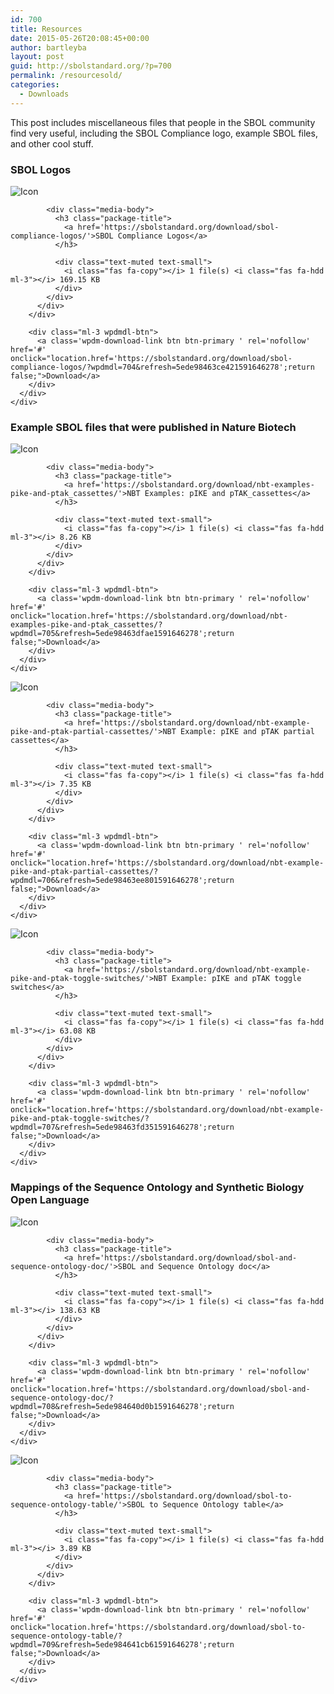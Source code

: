 ```yaml
---
id: 700
title: Resources
date: 2015-05-26T20:08:45+00:00
author: bartleyba
layout: post
guid: http://sbolstandard.org/?p=700
permalink: /resourcesold/
categories:
  - Downloads
---
```

This post includes miscellaneous files that people in the SBOL community find very useful, including the SBOL Compliance logo, example SBOL files, and other cool stuff.

### SBOL Logos

<div class='w3eden'>
  <!-- WPDM Link Template: Default Template -->
  
  <div class="link-template-default card mb-2">
    <div class="card-body">
      <div class="media stack-xs">
        <div class="media-body">
          <div class="media">
            <div class="mr-3 img-48">
              <img class="wpdm_icon" alt="Icon" src="https://sbolstandard.org/wp-content/plugins/download-manager/assets/file-type-icons/zip.svg" onError='this.src="https://sbolstandard.org/wp-content/plugins/download-manager/assets/file-type-icons/unknown.svg";' />
            </div>
            
            <div class="media-body">
              <h3 class="package-title">
                <a href='https://sbolstandard.org/download/sbol-compliance-logos/'>SBOL Compliance Logos</a>
              </h3>
              
              <div class="text-muted text-small">
                <i class="fas fa-copy"></i> 1 file(s) <i class="fas fa-hdd ml-3"></i> 169.15 KB
              </div>
            </div>
          </div>
        </div>
        
        <div class="ml-3 wpdmdl-btn">
          <a class='wpdm-download-link btn btn-primary ' rel='nofollow' href='#' onclick="location.href='https://sbolstandard.org/download/sbol-compliance-logos/?wpdmdl=704&refresh=5ede98463ce421591646278';return false;">Download</a>
        </div>
      </div>
    </div>
  </div>
</div>

### Example SBOL files that were published in Nature Biotech

<div class='w3eden'>
  <!-- WPDM Link Template: Default Template -->
  
  <div class="link-template-default card mb-2">
    <div class="card-body">
      <div class="media stack-xs">
        <div class="media-body">
          <div class="media">
            <div class="mr-3 img-48">
              <img class="wpdm_icon" alt="Icon" src="https://sbolstandard.org/wp-content/plugins/download-manager/assets/file-type-icons/zip.svg" onError='this.src="https://sbolstandard.org/wp-content/plugins/download-manager/assets/file-type-icons/unknown.svg";' />
            </div>
            
            <div class="media-body">
              <h3 class="package-title">
                <a href='https://sbolstandard.org/download/nbt-examples-pike-and-ptak_cassettes/'>NBT Examples: pIKE and pTAK_cassettes</a>
              </h3>
              
              <div class="text-muted text-small">
                <i class="fas fa-copy"></i> 1 file(s) <i class="fas fa-hdd ml-3"></i> 8.26 KB
              </div>
            </div>
          </div>
        </div>
        
        <div class="ml-3 wpdmdl-btn">
          <a class='wpdm-download-link btn btn-primary ' rel='nofollow' href='#' onclick="location.href='https://sbolstandard.org/download/nbt-examples-pike-and-ptak_cassettes/?wpdmdl=705&refresh=5ede98463dfae1591646278';return false;">Download</a>
        </div>
      </div>
    </div>
  </div>
</div>

<div class='w3eden'>
  <!-- WPDM Link Template: Default Template -->
  
  <div class="link-template-default card mb-2">
    <div class="card-body">
      <div class="media stack-xs">
        <div class="media-body">
          <div class="media">
            <div class="mr-3 img-48">
              <img class="wpdm_icon" alt="Icon" src="https://sbolstandard.org/wp-content/plugins/download-manager/assets/file-type-icons/zip.svg" onError='this.src="https://sbolstandard.org/wp-content/plugins/download-manager/assets/file-type-icons/unknown.svg";' />
            </div>
            
            <div class="media-body">
              <h3 class="package-title">
                <a href='https://sbolstandard.org/download/nbt-example-pike-and-ptak-partial-cassettes/'>NBT Example: pIKE and pTAK partial cassettes</a>
              </h3>
              
              <div class="text-muted text-small">
                <i class="fas fa-copy"></i> 1 file(s) <i class="fas fa-hdd ml-3"></i> 7.35 KB
              </div>
            </div>
          </div>
        </div>
        
        <div class="ml-3 wpdmdl-btn">
          <a class='wpdm-download-link btn btn-primary ' rel='nofollow' href='#' onclick="location.href='https://sbolstandard.org/download/nbt-example-pike-and-ptak-partial-cassettes/?wpdmdl=706&refresh=5ede98463ee801591646278';return false;">Download</a>
        </div>
      </div>
    </div>
  </div>
</div>

<div class='w3eden'>
  <!-- WPDM Link Template: Default Template -->
  
  <div class="link-template-default card mb-2">
    <div class="card-body">
      <div class="media stack-xs">
        <div class="media-body">
          <div class="media">
            <div class="mr-3 img-48">
              <img class="wpdm_icon" alt="Icon" src="https://sbolstandard.org/wp-content/plugins/download-manager/assets/file-type-icons/zip.svg" onError='this.src="https://sbolstandard.org/wp-content/plugins/download-manager/assets/file-type-icons/unknown.svg";' />
            </div>
            
            <div class="media-body">
              <h3 class="package-title">
                <a href='https://sbolstandard.org/download/nbt-example-pike-and-ptak-toggle-switches/'>NBT Example: pIKE and pTAK toggle switches</a>
              </h3>
              
              <div class="text-muted text-small">
                <i class="fas fa-copy"></i> 1 file(s) <i class="fas fa-hdd ml-3"></i> 63.08 KB
              </div>
            </div>
          </div>
        </div>
        
        <div class="ml-3 wpdmdl-btn">
          <a class='wpdm-download-link btn btn-primary ' rel='nofollow' href='#' onclick="location.href='https://sbolstandard.org/download/nbt-example-pike-and-ptak-toggle-switches/?wpdmdl=707&refresh=5ede98463fd351591646278';return false;">Download</a>
        </div>
      </div>
    </div>
  </div>
</div>

### Mappings of the Sequence Ontology and Synthetic Biology Open Language

<div class='w3eden'>
  <!-- WPDM Link Template: Default Template -->
  
  <div class="link-template-default card mb-2">
    <div class="card-body">
      <div class="media stack-xs">
        <div class="media-body">
          <div class="media">
            <div class="mr-3 img-48">
              <img class="wpdm_icon" alt="Icon" src="https://sbolstandard.org/wp-content/plugins/download-manager/assets/file-type-icons/docx.svg" onError='this.src="https://sbolstandard.org/wp-content/plugins/download-manager/assets/file-type-icons/unknown.svg";' />
            </div>
            
            <div class="media-body">
              <h3 class="package-title">
                <a href='https://sbolstandard.org/download/sbol-and-sequence-ontology-doc/'>SBOL and Sequence Ontology doc</a>
              </h3>
              
              <div class="text-muted text-small">
                <i class="fas fa-copy"></i> 1 file(s) <i class="fas fa-hdd ml-3"></i> 138.63 KB
              </div>
            </div>
          </div>
        </div>
        
        <div class="ml-3 wpdmdl-btn">
          <a class='wpdm-download-link btn btn-primary ' rel='nofollow' href='#' onclick="location.href='https://sbolstandard.org/download/sbol-and-sequence-ontology-doc/?wpdmdl=708&refresh=5ede984640d0b1591646278';return false;">Download</a>
        </div>
      </div>
    </div>
  </div>
</div>

<div class='w3eden'>
  <!-- WPDM Link Template: Default Template -->
  
  <div class="link-template-default card mb-2">
    <div class="card-body">
      <div class="media stack-xs">
        <div class="media-body">
          <div class="media">
            <div class="mr-3 img-48">
              <img class="wpdm_icon" alt="Icon" src="https://sbolstandard.org/wp-content/plugins/download-manager/assets/file-type-icons/csv.svg" onError='this.src="https://sbolstandard.org/wp-content/plugins/download-manager/assets/file-type-icons/unknown.svg";' />
            </div>
            
            <div class="media-body">
              <h3 class="package-title">
                <a href='https://sbolstandard.org/download/sbol-to-sequence-ontology-table/'>SBOL to Sequence Ontology table</a>
              </h3>
              
              <div class="text-muted text-small">
                <i class="fas fa-copy"></i> 1 file(s) <i class="fas fa-hdd ml-3"></i> 3.89 KB
              </div>
            </div>
          </div>
        </div>
        
        <div class="ml-3 wpdmdl-btn">
          <a class='wpdm-download-link btn btn-primary ' rel='nofollow' href='#' onclick="location.href='https://sbolstandard.org/download/sbol-to-sequence-ontology-table/?wpdmdl=709&refresh=5ede984641cb61591646278';return false;">Download</a>
        </div>
      </div>
    </div>
  </div>
</div>